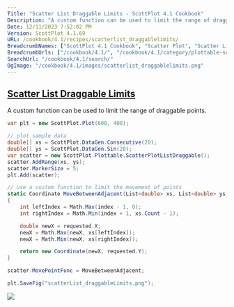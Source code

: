 ```yaml
---
Title: "Scatter List Draggable Limits - ScottPlot 4.1 Cookbook"
Description: "A custom function can be used to limit the range of draggable points."
Date: 12/11/2023 7:52:02 PM
Version: ScottPlot 4.1.69
URL: /cookbook/4.1/recipes/scatterlist_draggablelimits/
BreadcrumbNames: ["ScottPlot 4.1 Cookbook", "Scatter Plot", "Scatter List Draggable Limits"]
BreadcrumbUrls: ["/cookbook/4.1/", "/cookbook/4.1/category/plottable-scatter-plot", "/cookbook/4.1/recipes/scatterlist_draggablelimits/"]
SearchUrl: "/cookbook/4.1/search/"
OgImage: "/cookbook/4.1/images/scatterlist_draggablelimits.png"
---
```


<h2><a href='/cookbook/4.1/recipes/scatterlist_draggablelimits/'>Scatter List Draggable Limits</a></h2>

A custom function can be used to limit the range of draggable points.

```cs
var plt = new ScottPlot.Plot(600, 400);

// plot sample data
double[] xs = ScottPlot.DataGen.Consecutive(20);
double[] ys = ScottPlot.DataGen.Sin(20);
var scatter = new ScottPlot.Plottable.ScatterPlotListDraggable();
scatter.AddRange(xs, ys);
scatter.MarkerSize = 5;
plt.Add(scatter);

// use a custom function to limit the movement of points
static Coordinate MoveBetweenAdjacent(List<double> xs, List<double> ys, int index, Coordinate requested)
{
    int leftIndex = Math.Max(index - 1, 0);
    int rightIndex = Math.Min(index + 1, xs.Count - 1);

    double newX = requested.X;
    newX = Math.Max(newX, xs[leftIndex]);
    newX = Math.Min(newX, xs[rightIndex]);

    return new Coordinate(newX, requested.Y);
}

scatter.MovePointFunc = MoveBetweenAdjacent;

plt.SaveFig("scatterList_draggableLimits.png");
```

<img src='../../images/scatterlist_draggablelimits.png' class='d-block mx-auto my-5' />


